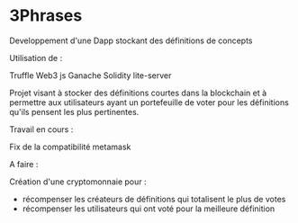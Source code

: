 # 3Phrases
Developpement d'une Dapp stockant des définitions de concepts

Utilisation de :

Truffle 
Web3 js
Ganache
Solidity
lite-server

Projet visant à stocker des définitions courtes dans la blockchain et à permettre aux utilisateurs ayant un portefeuille de voter pour les définitions qu'ils pensent les plus pertinentes.

Travail en cours :

Fix de la compatibilité metamask

A faire :

Création d'une cryptomonnaie pour :

- récompenser les créateurs de définitions qui totalisent le plus de votes
- récompenser les utilisateurs qui ont voté pour la meilleure définition
